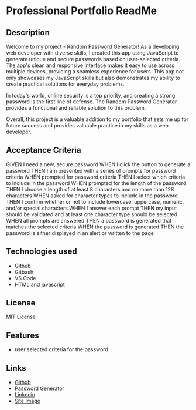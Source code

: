 # Professional Portfolio ReadMe

## Description 

Welcome to my project - Random Password Generator! As a developing web developer with diverse skills, I created this app using JavaScript to generate unique and secure passwords based on user-selected criteria. The app's clean and responsive interface makes it easy to use across multiple devices, providing a seamless experience for users. This app not only showcases my JavaScript skills but also demonstrates my ability to create practical solutions for everyday problems.

In today's world, online security is a top priority, and creating a strong password is the first line of defense. The Random Password Generator provides a functional and reliable solution to this problem.

Overall, this project is a valuable addition to my portfolio that sets me up for future success and provides valuable practice in my skills as a web developer.

## Acceptance Criteria

GIVEN I need a new, secure password
WHEN I click the button to generate a password
THEN I am presented with a series of prompts for password criteria
WHEN prompted for password criteria
THEN I select which criteria to include in the password
WHEN prompted for the length of the password
THEN I choose a length of at least 8 characters and no more than 128 characters
WHEN asked for character types to include in the password
THEN I confirm whether or not to include lowercase, uppercase, numeric, and/or special characters
WHEN I answer each prompt
THEN my input should be validated and at least one character type should be selected
WHEN all prompts are answered
THEN a password is generated that matches the selected criteria
WHEN the password is generated
THEN the password is either displayed in an alert or written to the page

## Technologies used
- Github
- Gitbash
- VS Code
- HTML and javascript

## License
MIT License

## Features
- user selected criteria for the password

## Links
- [Github](https://github.com/seantamturk/Password-Generator)
- [Password Generator](https://seantamturk.github.io/Password-Generator/)
- [Linkedin](https://www.linkedin.com/in/sean-tamturk-8253b722a/)
- [Site Image](./images/websiteimage.png)


